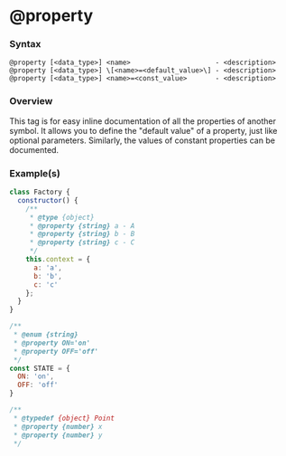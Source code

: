 # @property

### Syntax

`@property [<data_type>] <name>                     - <description>`
`@property [<data_type>] \[<name>=<default_value>\] - <description>`
`@property [<data_type>] <name>=<const_value>       - <description>`

### Overview

This tag is for easy inline documentation of all the properties of another symbol. It allows you to define the "default value" of a property, just like optional parameters. Similarly, the values of constant properties can be documented.

### Example(s)

```js
class Factory {
  constructor() {
    /**
     * @type {object}
     * @property {string} a - A
     * @property {string} b - B
     * @property {string} c - C
     */
    this.context = {
      a: 'a',
      b: 'b',
      c: 'c'
    };
  }
}

/**
 * @enum {string}
 * @property ON='on'
 * @property OFF='off'
 */
const STATE = {
  ON: 'on',
  OFF: 'off'
}

/**
 * @typedef {object} Point
 * @property {number} x
 * @property {number} y
 */
```
